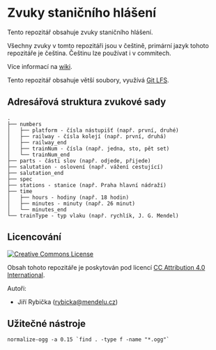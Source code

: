 # Zvuky staničního hlášení

Tento repozitář obsahuje zvuky staničního hlášení.

Všechny zvuky v tomto repozitáři jsou v češtině, primární jazyk tohoto
repozitáře je čeština. Češtinu lze používat i v commitech.

Více informací na [wiki](wiki).

Tento repozitář obsahuje větší soubory, využívá
[Git LFS](https://git-lfs.github.com/).

## Adresářová struktura zvukové sady

```code
.
├── numbers
│   ├── platform - čísla nástupišť (např. první, druhé)
│   ├── railway - čísla kolejí (např. první, druhá)
│   ├── railway_end
│   ├── trainNum - čísla (např. jedna, sto, pět set)
│   └── trainNum_end
├── parts - části slov (např. odjede, přijede)
├── salutation - oslovení (např. vážení cestující)
├── salutation_end 
├── spec
├── stations - stanice (např. Praha hlavní nádraží)
├── time
│   ├── hours - hodiny (např. 18 hodin)
│   ├── minutes - minuty (např. 26 minut)
│   └── minutes_end
└── trainType - typ vlaku (např. rychlík, J. G. Mendel)
```

## Licencování

<a rel="license" href="http://creativecommons.org/licenses/by/4.0/"><img
alt="Creative Commons License" style="border-width:0"
src="https://i.creativecommons.org/l/by/4.0/88x31.png" /></a>

Obsah tohoto repozitáře je poskytován pod licencí [CC Attribution 4.0
International](https://creativecommons.org/licenses/by/4.0/).

Autoři:
 * Jiří Rybička ([rybicka@mendelu.cz](mailto:rybicka@mendelu.cz))

## Užitečné nástroje

```
normalize-ogg -a 0.15 `find . -type f -name "*.ogg"`
```
